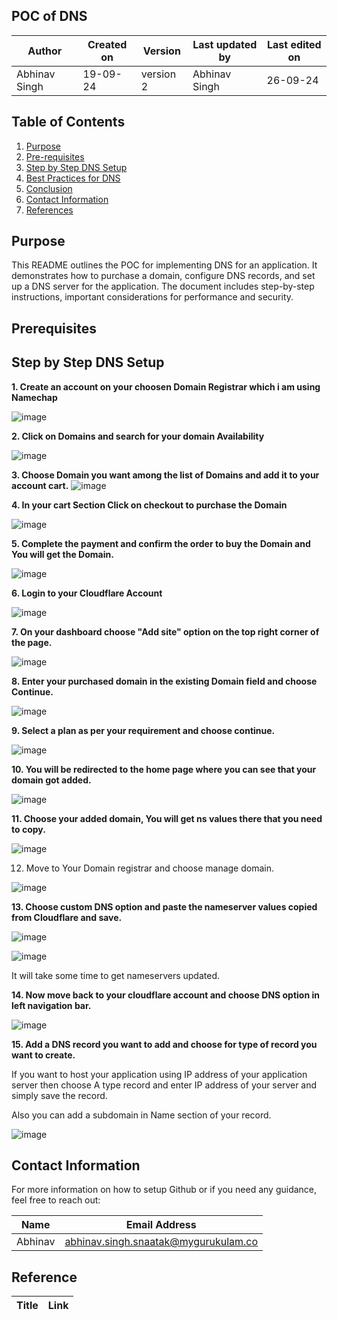 ## POC of DNS

|  Author        | Created on |  Version  | Last updated by   |   Last edited on   |
|----------------|------------|-----------|-------------------|--------------------|
| Abhinav Singh  |  19-09-24  | version 2 |   Abhinav Singh   |      26-09-24      |


## Table of Contents
1. [Purpose](#purpose)
2. [Pre-requisites](#pre-requisites)
3. [Step by Step DNS Setup](#step-by-step-DNS-setup)
4. [Best Practices for DNS](#best-practices-for-DNS)
5. [Conclusion](#conclusion)
6. [Contact Information](#Contact-Information)
7. [References](#References)

## Purpose

This README outlines the POC for implementing DNS for an application. It demonstrates how to purchase a domain, configure DNS records, and set up a DNS server for the application. The document includes step-by-step instructions, important considerations for performance and security.


## Prerequisites



## Step by Step DNS Setup

**1. Create an account on your choosen Domain Registrar which i am using Namechap** 

![image](https://github.com/user-attachments/assets/3990ca70-ba28-4959-9536-f9f2904d9931)


**2. Click on Domains and search for your domain Availability**

![image](https://github.com/user-attachments/assets/40fe1234-db99-4bee-99e5-8c8c545bda62)


**3. Choose Domain you want among the list of Domains and add it to your account cart.**
![image](https://github.com/user-attachments/assets/5b2b471d-412d-4056-87f8-a7686bca9862)


**4. In your cart Section Click on checkout to purchase the Domain**


![image](https://github.com/user-attachments/assets/03a5e74d-30a8-40cf-9db7-f3e2c4b973d4)


**5. Complete the payment and confirm the order to buy the Domain and You will get the Domain.**

![image](https://github.com/user-attachments/assets/afc426e6-337f-473a-9208-978f65ee443d)


**6. Login to your Cloudflare Account**

![image](https://github.com/user-attachments/assets/c9deb623-45b4-4730-ac41-8a54387b2fb2)

**7. On your dashboard choose "Add site" option on the top right corner of the page.**

![image](https://github.com/user-attachments/assets/40133ea3-89ef-4aed-be46-ced4dd4ce348)

**8. Enter your purchased domain in the existing Domain field and choose Continue.**

![image](https://github.com/user-attachments/assets/8c6afa0b-e248-4985-8278-dbc7477eabe7)

**9. Select a plan as per your requirement and choose continue.**

![image](https://github.com/user-attachments/assets/63b9c958-15d8-46c9-9c71-4ba48b9f15d8)

**10. You will be redirected to the home page where you can see that your domain got added.**

![image](https://github.com/user-attachments/assets/ec551352-fc81-43d3-90f6-ef9b460ea16e)

**11. Choose your added domain, You will get ns values there that you need to copy.**

![image](https://github.com/user-attachments/assets/d7d1d420-cd7e-4180-aec7-23791007a0fe)

12. Move to Your Domain registrar and choose manage domain.

![image](https://github.com/user-attachments/assets/63ab4bcc-bc5f-4822-a19f-9cec656ec0ad)

**13. Choose custom DNS option and paste the nameserver values copied from Cloudflare and save.**

![image](https://github.com/user-attachments/assets/a9a2944e-43f5-43a2-9f8d-db8df66bb908)

![image](https://github.com/user-attachments/assets/012b2547-2e52-4cb6-ac35-1874b433778d)

It will take some time to get nameservers updated.

**14. Now move back to your cloudflare account and choose DNS option in left navigation bar.**

![image](https://github.com/user-attachments/assets/0dccc458-b19d-47ba-a97e-93943e4da456)

**15. Add a DNS record you want to add and choose for type of record you want to create.**

If you want to host your application using IP address of your application server then choose A type record and enter IP address of your server and simply save the record.

Also you can add a subdomain in Name section of your record.

![image](https://github.com/user-attachments/assets/dc943a9d-10fc-443b-a872-ecfa3d3bdb80)



## Contact Information

For more information on how to setup Github or if you need any guidance, feel free to reach out:

|  Name   | Email Address                                  |
|---------|------------------------------------------------|
| Abhinav | abhinav.singh.snaatak@mygurukulam.co           |


## Reference

|  Title   |                    Link                        |
|----------|------------------------------------------------|
